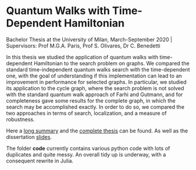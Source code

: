 # Quantum Walks with Time-Dependent Hamiltonian
Bachelor Thesis at the University of Milan, March-September 2020 | Supervisors: Prof M.G.A. Paris,  Prof S. Olivares, Dr C. Benedetti 

In this thesis we studied the application of quantum walks with time-dependent Hamiltonian to the search problem on graphs. We compared the standard time-independent quantum walks search with the time-dependent one, with the goal of understanding if this implementation can lead to an improvement in performance for selected graphs. In particular, we studied its application to the cycle graph, where the search problem is not solved with the standard quantum walk approach of Farhi and Gutmann, and for completeness gave some results for the complete graph, in which the search may be accomplished exactly. In order to do so, we compared the two approaches in terms of search, localization, and a measure of robustness. 

Here a [long summary](../AdiabaticQuantumWalk/Garbellini_Long_Abstract.pdf) and the [complete thesis](../AdiabaticQuantumWalk/Garbellini_Thesis.pdf) can be found. As well as the dissertation [slides](../AdiabaticQuantumWalk/Discussion_Slides.pdf).

The folder **code** currently contains various python code with lots of duplicates and quite messy. An overall tidy up is underway, with a consequent rewrite in Julia.
